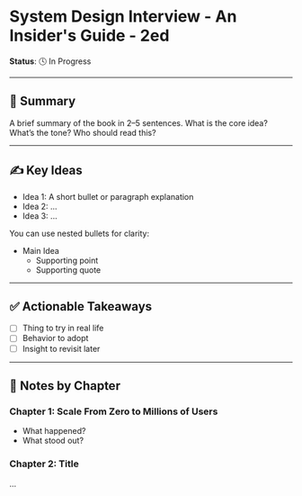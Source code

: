 # System Design Interview - An Insider's Guide - 2ed
**Status**: 🕓 In Progress  

---

## 🧠 Summary
A brief summary of the book in 2–5 sentences. What is the core idea? What’s the tone? Who should read this?

---

## ✍️ Key Ideas

- Idea 1: A short bullet or paragraph explanation
- Idea 2: ...
- Idea 3: ...

You can use nested bullets for clarity:
- Main Idea
  - Supporting point
  - Supporting quote

---

## ✅ Actionable Takeaways

- [ ] Thing to try in real life
- [ ] Behavior to adopt
- [ ] Insight to revisit later

---

## 🧷 Notes by Chapter

### Chapter 1: Scale From Zero to Millions of Users

- What happened?
- What stood out?

### Chapter 2: Title

...

